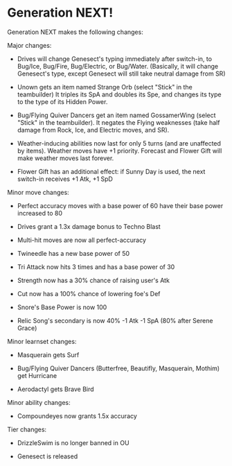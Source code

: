 Generation NEXT!
================

Generation NEXT makes the following changes:

Major changes:

- Drives will change Genesect's typing immediately after switch-in, to Bug/Ice,
  Bug/Fire, Bug/Electric, or Bug/Water. (Basically, it will change Genesect's
  type, except Genesect will still take neutral damage from SR)

- Unown gets an item named Strange Orb (select "Stick" in the teambuilder)
  It triples its SpA and doubles its Spe, and changes its type to the type
  of its Hidden Power.

- Bug/Flying Quiver Dancers get an item named GossamerWing (select "Stick"
  in the teambuilder). It negates the Flying weaknesses (take half damage from
  Rock, Ice, and Electric moves, and SR).

- Weather-inducing abilities now last for only 5 turns (and are unaffected by
  items). Weather moves have +1 priority. Forecast and Flower Gift will make
  weather moves last forever.

- Flower Gift has an additional effect: if Sunny Day is used, the next switch-in
  receives +1 Atk, +1 SpD

Minor move changes:

- Perfect accuracy moves with a base power of 60 have their base power
  increased to 80

- Drives grant a 1.3x damage bonus to Techno Blast

- Multi-hit moves are now all perfect-accuracy

- Twineedle has a new base power of 50

- Tri Attack now hits 3 times and has a base power of 30

- Strength now has a 30% chance of raising user's Atk

- Cut now has a 100% chance of lowering foe's Def

- Snore's Base Power is now 100

- Relic Song's secondary is now 40% -1 Atk -1 SpA (80% after Serene Grace)

Minor learnset changes:

- Masquerain gets Surf

- Bug/Flying Quiver Dancers (Butterfree, Beautifly, Masquerain, Mothim) get
  Hurricane

- Aerodactyl gets Brave Bird

Minor ability changes:

- Compoundeyes now grants 1.5x accuracy

Tier changes:

- DrizzleSwim is no longer banned in OU

- Genesect is released
